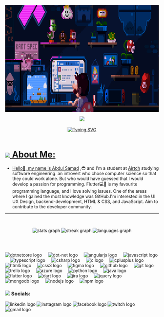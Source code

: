 <!-- ### Hi there 👋 -->

<img align="center" src="assest\bg.gif"  height=350px width=100%>

 <a href="https://www.linkedin.com/in/abdul-samad-112ba923a/" target="_blank">
<p align="center">
  <img src="https://capsule-render.vercel.app/api?type=waving&color=gradient&text=Hi%20Abdul%20Samad%20PR%20Here👋&fontSize=30&height=120&width=100%&section=header"/>
</p></a>

<div align='center'>
<a href="https://github.com/samadpr"><img  align="center" src="https://readme-typing-svg.demolab.com?font=Fira+Code&size=16&pause=1000&color=F7F7F7&width=520&lines=ASP.Net Core+%7C+Angular+%7C+Javascript+%7C+Flutter+%7C+Python+%7C+Hive" alt="Typing SVG" />
</a></div><br>
<div align='left'>
 
 <a href='#'>
<!-- <img align='right' src='https://programming-gifs.cyclic.app' widht=100 height=200 ></a> -->
 
 # <img src='assest\about me.jpg' height=50/>  About Me:
 
 - Hello👋, my name is <a href="https://www.linkedin.com/in/abdul-samad-112ba923a/" target="_blank">Abdul Samad</a> ,😎 and I'm a student at <a href="https://aitrichacademy.com/" target="_top">Airtch</a> studying software engineering. an introvert who chose computer science so that they could work alone. But who would have guessed that I would develop a passion for programming. Flutter💻📲 is my favourite programming language, and I love solving issues. One of the areas where I gained the most knowledge was GitHub.I'm interested in the UI UX Design,  backend-development, HTML & CSS, and JavaScript. Aim to contribute to the developer community.

------
<h2 align="left"></h2>

###

<br clear="both">

<div align="center">
  <img src="https://github-readme-stats.vercel.app/api?username=samadpr&hide_title=false&hide_rank=false&show_icons=true&include_all_commits=true&count_private=true&disable_animations=false&theme=dracula&locale=en&hide_border=false" height="150" alt="stats graph"  />
  <img src="https://streak-stats.demolab.com?user=samadpr&locale=en&mode=daily&theme=dracula&hide_border=false&border_radius=5" height="150" alt="streak graph"  />
  <img src="https://github-readme-stats.vercel.app/api/top-langs?username=samadpr&locale=en&hide_title=false&layout=compact&card_width=320&langs_count=5&theme=dracula&hide_border=false" height="150" alt="languages graph"  />
</div>

###

<br clear="both">
<!-- https://i.imgflip.com/65efzo.gif -->
<!-- <img align="right" widht=100 height="160" src="https://programming-gifs.cyclic.app"  /> -->

###

<div align="left">
  <img src="https://cdn.jsdelivr.net/gh/devicons/devicon/icons/dotnetcore/dotnetcore-original.svg" height="30" alt="dotnetcore logo"  />
  <img width="12" />
  <img src="https://cdn.jsdelivr.net/gh/devicons/devicon/icons/dot-net/dot-net-original.svg" height="30" alt="dot-net logo"  />
  <img width="12" />
  <img src="https://cdn.jsdelivr.net/gh/devicons/devicon/icons/angularjs/angularjs-original.svg" height="30" alt="angularjs logo"  />
  <img width="12" />
  <img src="https://cdn.jsdelivr.net/gh/devicons/devicon/icons/javascript/javascript-original.svg" height="30" alt="javascript logo"  />
  <img width="12" />
  <img src="https://cdn.jsdelivr.net/gh/devicons/devicon@latest/icons/typescript/typescript-original.svg" height="30" alt="typescript logo"/>
  <img width="12" />
  <img src="https://cdn.jsdelivr.net/gh/devicons/devicon/icons/csharp/csharp-original.svg" height="30" alt="csharp logo"  />
  <img width="12" />
  <img src="https://cdn.jsdelivr.net/gh/devicons/devicon/icons/c/c-original.svg" height="30" alt="c logo"  />
  <img width="12" />
  <img src="https://cdn.jsdelivr.net/gh/devicons/devicon/icons/cplusplus/cplusplus-original.svg" height="30" alt="cplusplus logo"  />
  <img width="12" />
  <img src="https://cdn.jsdelivr.net/gh/devicons/devicon/icons/html5/html5-original.svg" height="30" alt="html5 logo"  />
  <img width="12" />
  <img src="https://cdn.jsdelivr.net/gh/devicons/devicon/icons/css3/css3-original.svg" height="30" alt="css3 logo"  />
  <img width="12" />
  <img src="https://cdn.jsdelivr.net/gh/devicons/devicon/icons/figma/figma-original.svg" height="30" alt="figma logo"  />
  <img width="12" />
  <img src="https://cdn.jsdelivr.net/gh/devicons/devicon/icons/github/github-original.svg" height="30" alt="github logo"  />
  <img width="12" />
  <img src="https://cdn.jsdelivr.net/gh/devicons/devicon/icons/git/git-original.svg" height="30" alt="git logo"  />
  <img width="12" />
  <img src="https://cdn.jsdelivr.net/gh/devicons/devicon/icons/trello/trello-plain.svg" height="30" alt="trello logo"  />
  <img width="12" />
  <img src="https://cdn.jsdelivr.net/gh/devicons/devicon/icons/azure/azure-original.svg" height="30" alt="azure logo"  />
  <img width="12" />
  <img src="https://cdn.jsdelivr.net/gh/devicons/devicon/icons/python/python-original.svg" height="30" alt="python logo"  />
  <img width="12" />
  <img src="https://cdn.jsdelivr.net/gh/devicons/devicon/icons/java/java-original.svg" height="30" alt="java logo"  />
  <img width="12" />
  <img src="https://cdn.jsdelivr.net/gh/devicons/devicon/icons/flutter/flutter-original.svg" height="30" alt="flutter logo"  />
  <img width="12" />
  <img src="https://cdn.jsdelivr.net/gh/devicons/devicon/icons/dart/dart-original.svg" height="30" alt="dart logo"  />
  <img width="12" />
  <img src="https://cdn.jsdelivr.net/gh/devicons/devicon/icons/jira/jira-original.svg" height="30" alt="jira logo"  />
  <img width="12" />
  <img src="https://cdn.jsdelivr.net/gh/devicons/devicon/icons/jquery/jquery-original.svg" height="30" alt="jquery logo"  />
  <img width="12" />
  <img src="https://cdn.jsdelivr.net/gh/devicons/devicon/icons/mongodb/mongodb-original.svg" height="30" alt="mongodb logo"  />
  <img width="12" />
  <img src="https://cdn.jsdelivr.net/gh/devicons/devicon/icons/nodejs/nodejs-original.svg" height="30" alt="nodejs logo"  />
  <img width="12" />
  <img src="https://cdn.jsdelivr.net/gh/devicons/devicon/icons/npm/npm-original-wordmark.svg" height="30" alt="npm logo"  />
</div>

### <img src='.github/workflows/tech.gif' height=60/> Socials:

<div align="left">
  <img src="https://img.shields.io/static/v1?message=LinkedIn&logo=linkedin&label=&color=0077B5&logoColor=white&labelColor=&style=for-the-badge" height="35" alt="linkedin logo"  />
  <img src="https://img.shields.io/static/v1?message=Instagram&logo=instagram&label=&color=E4405F&logoColor=white&labelColor=&style=for-the-badge" height="35" alt="instagram logo"  />
  <img src="https://img.shields.io/static/v1?message=Facebook&logo=facebook&label=&color=1877F2&logoColor=white&labelColor=&style=for-the-badge" height="35" alt="facebook logo"  />
  <img src="https://img.shields.io/static/v1?message=Twitch&logo=twitch&label=&color=9146FF&logoColor=white&labelColor=&style=for-the-badge" height="35" alt="twitch logo"  />
  <img src="https://img.shields.io/static/v1?message=Gmail&logo=gmail&label=&color=D14836&logoColor=white&labelColor=&style=for-the-badge" height="35" alt="gmail logo"  />
</div>

<!-- ###
https://programming-gifs.cyclic.app
<br clear="both">

<img src="https://raw.githubusercontent.com/samadpr/samadpr/output/snake.svg" alt="Snake animation" />

###
<img align='right' src='profile-3d-contrib/profile-night-green.svg' height=200> 
🔭 I’m currently working on  Full stack developer <br>🌱 I’m currently learning Web development<br>💬 Ask me about Flutter, HTML & CSS, Python, GitHub and git<br>

## <img src='assest/stack.png' height=60/> Tech Stack:
<div align='center'>
<img align='center' src="https://skillicons.dev/icons?i=flutter,dart,firebase,html,css,js,bootstrap,mongodb,git,github,py,java,c,cpp,unity" />
</div>
 
 
## <img src='.github/workflows/tech.gif' height=60/> Socials:
<div>
 <a href="https://www.linkedin.com/in/abdul-samad-112ba923a/" ><img align="left" alt="LinkedIn" height="30px" width="100px" src="https://img.shields.io/badge/Linkedin-0A66C2?style=for-the-badge&logo=Linkedin&logoColor=white" /></a>
<a href="https://twitter.com/alcode10" target="blank"><img align="center" src="https://raw.githubusercontent.com/rahuldkjain/github-profile-readme-generator/master/src/images/icons/Social/twitter.svg" alt="samadpls" height="30" width="40" /></a>
 <a href="https://www.instagram.com/__samadpr__/" target="blank"><img align="center" src="https://upload.wikimedia.org/wikipedia/commons/thumb/9/96/Instagram.svg/1200px-Instagram.svg.png" alt="samadpls" height="40" width="40" /></a>
</div>
-->

